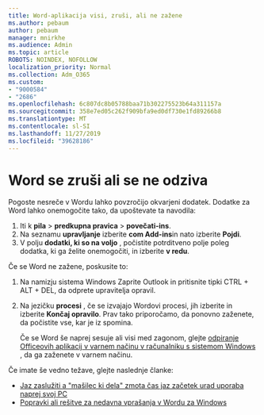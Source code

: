 ```yaml
---
title: Word-aplikacija visi, zruši, ali ne zažene
ms.author: pebaum
author: pebaum
manager: mnirkhe
ms.audience: Admin
ms.topic: article
ROBOTS: NOINDEX, NOFOLLOW
localization_priority: Normal
ms.collection: Adm_O365
ms.custom:
- "9000584"
- "2686"
ms.openlocfilehash: 6c807dc8b05788baa71b302275523b64a311157a
ms.sourcegitcommit: 358e7ed05c262f909bfa9ed0df730e1fd89266b8
ms.translationtype: MT
ms.contentlocale: sl-SI
ms.lasthandoff: 11/27/2019
ms.locfileid: "39628186"
---
```

# <a name="word-crashes-or-doesnt-respond"></a>Word se zruši ali se ne odziva

Pogoste nesreče v Wordu lahko povzročijo okvarjeni dodatek. Dodatke za Word lahko onemogočite tako, da upoštevate ta navodila:

1. Iti k **pila** > **predkupna pravica** > **povečati-ins**.
2. Na seznamu **upravljanje** izberite **com Add-ins**in nato izberite **Pojdi**.
3. V polju **dodatki, ki so na voljo** , počistite potrditveno polje poleg dodatka, ki ga želite onemogočiti, in izberite **v redu**.

Če se Word ne zažene, poskusite to:

1.   Na namizju sistema Windows Zaprite Outlook in pritisnite tipki CTRL + ALT + DEL, da odprete upravitelja opravil. 
2. Na jezičku **procesi** , če se izvajajo Wordovi procesi, jih izberite in izberite **Končaj opravilo**. Prav tako priporočamo, da ponovno zaženete, da počistite vse, kar je iz spomina.

    Če se Word še naprej sesuje ali visi med zagonom, glejte [odpiranje Officeovih aplikacij v varnem načinu v računalniku s sistemom Windows](https://support.office.com/article/Open-Office-apps-in-safe-mode-on-a-Windows-PC-dedf944a-5f4b-4afb-a453-528af4f7ac72) , da ga zaženete v varnem načinu.

Če imate še vedno težave, glejte naslednje članke: 
- [Jaz zaslužiti a "mašilec ki dela" zmota čas jaz začetek urad uporaba naprej svoj PC](https://support.office.com/article/52bd7985-4e99-4a35-84c8-2d9b8301a2fa)
- [Popravki ali rešitve za nedavna vprašanja v Wordu za Windows](https://support.office.com/article/bf6bf17c-2807-4871-83ce-e337ae8f0b86)